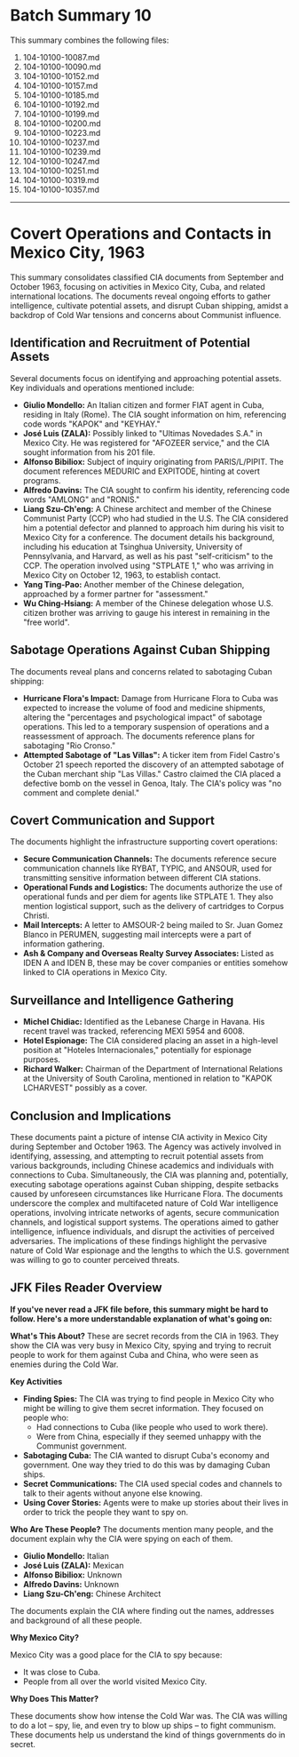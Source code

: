 # Batch Summary 10

This summary combines the following files:

1. 104-10100-10087.md
2. 104-10100-10090.md
3. 104-10100-10152.md
4. 104-10100-10157.md
5. 104-10100-10185.md
6. 104-10100-10192.md
7. 104-10100-10199.md
8. 104-10100-10200.md
9. 104-10100-10223.md
10. 104-10100-10237.md
11. 104-10100-10239.md
12. 104-10100-10247.md
13. 104-10100-10251.md
14. 104-10100-10319.md
15. 104-10100-10357.md

---

# Covert Operations and Contacts in Mexico City, 1963

This summary consolidates classified CIA documents from September and October 1963, focusing on activities in Mexico City, Cuba, and related international locations. The documents reveal ongoing efforts to gather intelligence, cultivate potential assets, and disrupt Cuban shipping, amidst a backdrop of Cold War tensions and concerns about Communist influence.

## Identification and Recruitment of Potential Assets

Several documents focus on identifying and approaching potential assets. Key individuals and operations mentioned include:

*   **Giulio Mondello:** An Italian citizen and former FIAT agent in Cuba, residing in Italy (Rome). The CIA sought information on him, referencing code words "KAPOK" and "KEYHAY."
*   **José Luis (ZALA):** Possibly linked to "Ultimas Novedades S.A." in Mexico City. He was registered for "AFOZEER service," and the CIA sought information from his 201 file.
*   **Alfonso Bibiliox:** Subject of inquiry originating from PARIS/L/PIPIT. The document references MEDURIC and EXPITODE, hinting at covert programs.
*   **Alfredo Davins:** The CIA sought to confirm his identity, referencing code words "AMLONG" and "RONIS."
*   **Liang Szu-Ch'eng:** A Chinese architect and member of the Chinese Communist Party (CCP) who had studied in the U.S. The CIA considered him a potential defector and planned to approach him during his visit to Mexico City for a conference. The document details his background, including his education at Tsinghua University, University of Pennsylvania, and Harvard, as well as his past "self-criticism" to the CCP. The operation involved using "STPLATE 1," who was arriving in Mexico City on October 12, 1963, to establish contact.
*   **Yang Ting-Pao:** Another member of the Chinese delegation, approached by a former partner for "assessment."
*   **Wu Ching-Hsiang:** A member of the Chinese delegation whose U.S. citizen brother was arriving to gauge his interest in remaining in the "free world".

## Sabotage Operations Against Cuban Shipping

The documents reveal plans and concerns related to sabotaging Cuban shipping:

*   **Hurricane Flora's Impact:** Damage from Hurricane Flora to Cuba was expected to increase the volume of food and medicine shipments, altering the "percentages and psychological impact" of sabotage operations. This led to a temporary suspension of operations and a reassessment of approach. The documents reference plans for sabotaging "Rio Cronso."
*   **Attempted Sabotage of "Las Villas":** A ticker item from Fidel Castro's October 21 speech reported the discovery of an attempted sabotage of the Cuban merchant ship "Las Villas." Castro claimed the CIA placed a defective bomb on the vessel in Genoa, Italy. The CIA's policy was "no comment and complete denial."

## Covert Communication and Support

The documents highlight the infrastructure supporting covert operations:

*   **Secure Communication Channels:** The documents reference secure communication channels like RYBAT, TYPIC, and ANSOUR, used for transmitting sensitive information between different CIA stations.
*   **Operational Funds and Logistics:** The documents authorize the use of operational funds and per diem for agents like STPLATE 1. They also mention logistical support, such as the delivery of cartridges to Corpus Christi.
*   **Mail Intercepts:** A letter to AMSOUR-2 being mailed to Sr. Juan Gomez Blanco in PERUMEN, suggesting mail intercepts were a part of information gathering.
*   **Ash & Company and Overseas Realty Survey Associates:** Listed as IDEN A and IDEN B, these may be cover companies or entities somehow linked to CIA operations in Mexico City.

## Surveillance and Intelligence Gathering

*   **Michel Chidiac:** Identified as the Lebanese Charge in Havana. His recent travel was tracked, referencing MEXI 5954 and 6008.
*   **Hotel Espionage:** The CIA considered placing an asset in a high-level position at "Hoteles Internacionales," potentially for espionage purposes.
*   **Richard Walker:** Chairman of the Department of International Relations at the University of South Carolina, mentioned in relation to "KAPOK LCHARVEST" possibly as a cover.

## Conclusion and Implications

These documents paint a picture of intense CIA activity in Mexico City during September and October 1963. The Agency was actively involved in identifying, assessing, and attempting to recruit potential assets from various backgrounds, including Chinese academics and individuals with connections to Cuba. Simultaneously, the CIA was planning and, potentially, executing sabotage operations against Cuban shipping, despite setbacks caused by unforeseen circumstances like Hurricane Flora. The documents underscore the complex and multifaceted nature of Cold War intelligence operations, involving intricate networks of agents, secure communication channels, and logistical support systems. The operations aimed to gather intelligence, influence individuals, and disrupt the activities of perceived adversaries. The implications of these findings highlight the pervasive nature of Cold War espionage and the lengths to which the U.S. government was willing to go to counter perceived threats.

## JFK Files Reader Overview
**If you've never read a JFK file before, this summary might be hard to follow. Here's a more understandable explanation of what's going on:**

**What's This About?**
These are secret records from the CIA in 1963. They show the CIA was very busy in Mexico City, spying and trying to recruit people to work for them against Cuba and China, who were seen as enemies during the Cold War.

**Key Activities**

*   **Finding Spies:** The CIA was trying to find people in Mexico City who might be willing to give them secret information. They focused on people who:
    *   Had connections to Cuba (like people who used to work there).
    *   Were from China, especially if they seemed unhappy with the Communist government.
*   **Sabotaging Cuba:** The CIA wanted to disrupt Cuba's economy and government. One way they tried to do this was by damaging Cuban ships.
*   **Secret Communications:** The CIA used special codes and channels to talk to their agents without anyone else knowing.
*   **Using Cover Stories:** Agents were to make up stories about their lives in order to trick the people they want to spy on.

**Who Are These People?**
The documents mention many people, and the document explain why the CIA were spying on each of them.
*   **Giulio Mondello:** Italian
*   **José Luis (ZALA):** Mexican
*   **Alfonso Bibiliox:** Unknown
*   **Alfredo Davins:** Unknown
*   **Liang Szu-Ch'eng:** Chinese Architect

The documents explain the CIA where finding out the names, addresses and background of all these people.

**Why Mexico City?**

Mexico City was a good place for the CIA to spy because:

*   It was close to Cuba.
*   People from all over the world visited Mexico City.

**Why Does This Matter?**

These documents show how intense the Cold War was. The CIA was willing to do a lot – spy, lie, and even try to blow up ships – to fight communism. These documents help us understand the kind of things governments do in secret.
